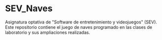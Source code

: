 # SEV_Naves
Asignatura optativa de "Software de entretenimiento y videojuegos" (SEV). Este repositorio contiene el juego de naves programado en las clases de laboratorio y sus ampliaciones realizadas.
